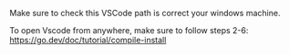 Make sure to check this VSCode path is correct your windows machine.

To open Vscode from anywhere, make sure to follow steps 2-6: https://go.dev/doc/tutorial/compile-install